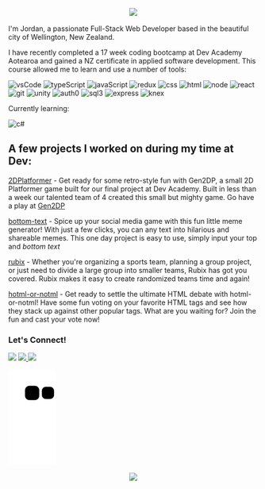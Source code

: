 <p align="center">
  <img src="https://capsule-render.vercel.app/api?text=Kia%20Ora!&animation=fadeIn&type=waving&color=gradient&height=100&customColorList=24"/>
</p>
<p>
  I'm Jordan, a passionate Full-Stack Web Developer based in the beautiful city of Wellington, New Zealand.
</p>
<p>
  I have recently completed a 17 week coding bootcamp at Dev Academy Aotearoa and gained a NZ certificate in applied software development. This course allowed me to learn and use a number of tools:
</p>

<p>
  <img height="45" width="45" src="https://cdn.jsdelivr.net/gh/devicons/devicon/icons/vscode/vscode-original.svg" alt="vsCode"/>
  <img height="45" width="45" src="https://cdn.jsdelivr.net/gh/devicons/devicon/icons/typescript/typescript-original.svg" alt="typeScript"/>
  <img height="45" width="45" src="https://cdn.jsdelivr.net/gh/devicons/devicon/icons/javascript/javascript-plain.svg" alt="javaScript"/>
  <img height="45" width="45" src="https://cdn.jsdelivr.net/gh/devicons/devicon/icons/redux/redux-original.svg" alt="redux"/>
  <img height="45" width="45" src="https://cdn.jsdelivr.net/gh/devicons/devicon/icons/css3/css3-plain-wordmark.svg" alt="css"/>
  <img height="45" width="45" src="https://cdn.jsdelivr.net/gh/devicons/devicon/icons/html5/html5-plain-wordmark.svg" alt="html"/>
  <img height="45" width="45" src="https://cdn.jsdelivr.net/gh/devicons/devicon/icons/nodejs/nodejs-plain-wordmark.svg" alt="node"/>
  <img height="45" width="45" src="https://cdn.jsdelivr.net/gh/devicons/devicon/icons/react/react-original-wordmark.svg" alt="react"/>
  <img height="45" width="45" src="https://cdn.jsdelivr.net/gh/devicons/devicon/icons/git/git-plain-wordmark.svg" alt="git"/>
  <img height="45" width="45" src="https://cdn0.iconfinder.com/data/icons/web-social-and-folder-icons/512/Unity_3D.png" alt="unity"/>
  <img height="45" width="45" src="https://cdn4.iconfinder.com/data/icons/logos-brands-5/24/auth0-512.png" alt="auth0"/>
  <img src="https://img.shields.io/badge/SQLite3-003B57.svg?style=flat-square&logo=SQLite&logoColor=white" alt="sql3"/>
  <img src="https://img.shields.io/badge/Express-000000.svg?style=flat-square&logo=Express&logoColor=white" alt="express"/>
  <img src="https://img.shields.io/badge/knex-orange?style=flat-square" alt="knex"/>


</p>

<p>
  Currently learning:
 </p>
 <p>
  <img height="45" width="45" src="https://cdn.jsdelivr.net/gh/devicons/devicon/icons/csharp/csharp-original.svg" alt="c#"/>
</p>
  
<h2>
  A few projects I worked on during my time at Dev:
</h2>

[2DPlatformer](https://github.com/jordan-bickers/generic2d/tree/Dev) - Get ready for some retro-style fun with Gen2DP, a small 2D Platformer game built for our final project at Dev Academy. Built in less than a week our talented team of 4 created this small but mighty game. Go have a play at <a href="https://play.unity.com/mg/other/gen2dp-ea">Gen2DP</a>

[bottom-text](https://github.com/jordan-bickers/bottom-text) - Spice up your social media game with this fun little meme generator! With just a few clicks, you can any text into hilarious and shareable memes. This one day project is easy to use, simply input your top and *bottom text*

[rubix](https://github.com/jordan-bickers/rubix) - Whether you're organizing a sports team, planning a group project, or just need to divide a large group into smaller teams, Rubix has got you covered. Rubix makes it easy to create randomized teams time and again!

[hotml-or-notml](https://github.com/jordan-bickers/hotml-or-notml) - Get ready to settle the ultimate HTML debate with hotml-or-notml! Have some fun voting on your favorite HTML tags and see how they stack up against other popular tags. What are you waiting for? Join the fun and cast your vote now!
  
<h3>
  Let's Connect!
</h3>
<p>
  <a href="https://www.linkedin.com/in/jordan-bickers-184317113/"><img height="50" src="https://cdn2.iconfinder.com/data/icons/social-aquiocons/512/Aquicon-Linkedin.png"/></a> 
  <a href="https://www.instagram.com/jordan.bickers/?hl=en"><img height="50" src="https://cdn2.iconfinder.com/data/icons/social-aquiocons/512/Aquicon-Instagram.png"/>  </a>
  <a href="https://www.facebook.com/jordan.bickers.5/"><img height="50" src="https://cdn2.iconfinder.com/data/icons/social-aquiocons/512/Aquicon-Facebook.png"/></a>
</p>

![Snake animation](https://github.com/jordan-bickers/jordan-bickers/blob/output/github-contribution-grid-snake.svg)

<p align="center">
  <img src="https://capsule-render.vercel.app/api?animation=fadeIn&type=waving&color=gradient&height=100&customColorList=24"/>
</p>



